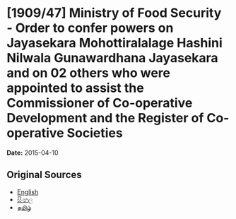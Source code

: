 # [1909/47] Ministry of Food Security - Order to confer powers on Jayasekara Mohottiralalage Hashini Nilwala Gunawardhana Jayasekara and on 02 others who were appointed to assist the Commissioner of Co-operative Development and the Register of Co-operative Societies

**Date:** 2015-04-10

## Original Sources

- [English](https://documents.gov.lk/view/extra-gazettes/2015/4/1909-47_E.pdf)
- [සිංහල](https://documents.gov.lk/view/extra-gazettes/2015/4/1909-47_S.pdf)
- [தமிழ்](https://documents.gov.lk/view/extra-gazettes/2015/4/1909-47_T.pdf)
